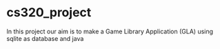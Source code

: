 # cs320_project

In this project our aim is to make a Game Library Application (GLA) using sqlite as database and java
